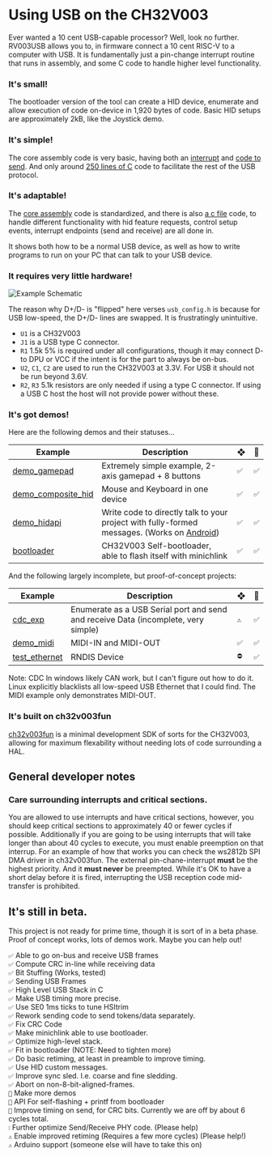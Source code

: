 # Using USB on the CH32V003

Ever wanted a 10 cent USB-capable processor? Well, look no further. RV003USB allows you to, in firmware connect a 10 cent RISC-V to a computer with USB. It is fundamentally just a pin-change interrupt routine that runs in assembly, and some C code to handle higher level functionality.

### It's small!

The bootloader version of the tool can create a HID device, enumerate and allow execution of code on-device in 1,920 bytes of code.  Basic HID setups are approximately 2kB, like the Joystick demo.

### It's simple!

The core assembly code is very basic, having both an [interrupt](https://github.com/cnlohr/rv003usb/blob/master/rv003usb/rv003usb.S#L43) and [code to send](https://github.com/cnlohr/rv003usb/blob/master/rv003usb/rv003usb.S#L547).   And only around [250 lines of C](https://github.com/cnlohr/rv003usb/blob/master/rv003usb/rv003usb.c) code to facilitate the rest of the USB protocol.    

### It's adaptable!

The [core assembly](https://github.com/cnlohr/rv003usb/blob/master/rv003usb/rv003usb.S) code is standardized, and there is also [a c file](https://github.com/cnlohr/rv003usb/blob/master/rv003usb/rv003usb.c) code, to handle different functionality with hid feature requests, control setup events, interrupt endpoints (send and receive) are all done in.

It shows both how to be a normal USB device, as well as how to write programs to run on your PC that can talk to your USB device.

### It requires very little hardware!

![Example Schematic](https://raw.githubusercontent.com/cnlohr/rv003usb/master/doc/schematic.png)

The reason why D+/D- is "flipped" here verses `usb_config.h` is because for USB low-speed, the D+/D- lines are swapped. It is frustratingly unintuitive.

 * `U1` is a CH32V003
 * `J1` is a USB type C connector.
 * `R1` 1.5k 5% is required under all configurations, though it may connect D- to DPU or VCC if the intent is for the part to always be on-bus.
 * `U2`, `C1`, `C2` are used to run the CH32V003 at 3.3V.  For USB it should not be run beyond 3.6V.
 * `R2`, `R3` 5.1k resistors are only needed if using a type C connector.  If using a USB C host the host will not provide power without these.

### It's got demos!

Here are the following demos and their statuses...

| Example      | Description | ❖ | 🐧 |
| ------------ | ----------- | --------------- | ------------- |
| [demo_gamepad](https://github.com/cnlohr/rv003usb/tree/master/demo_gamepad) | Extremely simple example, 2-axis gamepad + 8 buttons | `✅` | `✅` |
| [demo_composite_hid](https://github.com/cnlohr/rv003usb/tree/master/demo_composite_hid) | Mouse and Keyboard in one device | `✅` | `✅` |
| [demo_hidapi](https://github.com/cnlohr/rv003usb/tree/master/demo_hidapi) | Write code to directly talk to your project with fully-formed messages. (Works on [Android](https://github.com/cnlohr/androidusbtest)) | `✅` | `✅` |
| [bootloader](https://github.com/cnlohr/rv003usb/tree/master/bootloader) | CH32V003 Self-bootloader, able to flash itself with minichlink | `✅` | `✅` |

And the following largely incomplete, but proof-of-concept projects:

| Example      | Description | ❖ | 🐧 |
| ------------ | ----------- | --------------- | ------------- |
| [cdc_exp](https://github.com/cnlohr/rv003usb/tree/master/testing/cdc_exp) | Enumerate as a USB Serial port and send and receive Data (incomplete, very simple) | `⚠️` | `✅` | :question: |
| [demo_midi](https://github.com/cnlohr/rv003usb/tree/master/testing/demo_midi) | MIDI-IN and MIDI-OUT | `✅` | `✅` |
| [test_ethernet](https://github.com/cnlohr/rv003usb/tree/master/testing/test_ethernet) | RNDIS Device | `⛔` | `✅` |

Note: CDC In windows likely CAN work, but I can't figure out how to do it.  Linux explicitly blacklists all low-speed USB Ethernet that I could find.  The MIDI example only demonstrates MIDI-OUT.

### It's built on ch32v003fun

[ch32v003fun](https://github.com/cnlohr/ch32v003fun) is a minimal development SDK of sorts for the CH32V003, allowing for maximum flexability without needing lots of code surrounding a HAL.

## General developer notes

### Care surrounding interrupts and critical sections.

You are allowed to use interrupts and have critical sections, however, you should keep critical sections to approximately 40 or fewer cycles if possible.  Additionally if you are going to be using interrupts that will take longer than about 40 cycles to execute, you must enable preemption on that interrup.  For an example of how that works you can check the ws2812b SPI DMA driver in ch32v003fun.  The external pin-chane-interrupt **must** be the highest priority. And it **must never** be preempted.  While it's OK to have a short delay before it is fired, interrupting the USB reception code mid-transfer is prohibited.

## It's still in beta.

This project is not ready for prime time, though it is sort of in a beta phase.  Proof of concept works, lots of demos work.  Maybe you can help out!

`✅` Able to go on-bus and receive USB frames  
`✅` Compute CRC in-line while receiving data  
`✅` Bit Stuffing (Works, tested)  
`✅` Sending USB Frames  
`✅` High Level USB Stack in C  
`✅` Make USB timing more precise.  
`✅` Use SE0 1ms ticks to tune HSItrim  
`✅` Rework sending code to send tokens/data separately.  
`✅` Fix CRC Code  
`✅` Make minichlink able to use bootloader.  
`✅` Optimize high-level stack.  
`✅` Fit in bootloader (NOTE: Need to tighten more)  
`✅` Do basic retiming, at least in preamble to improve timing.  
`✅` Use HID custom messages.  
`✅` Improve sync sled.  I.e. coarse and fine sledding.  
`✅` Abort on non-8-bit-aligned-frames.  
`🔳` Make more demos  
`🔳` API For self-flashing + printf from bootloader  
`🔳` Improve timing on send, for CRC bits.  Currently we are off by about 6 cycles total.  
`❕` Further optimize Send/Receive PHY code. (Please help)  
`⚠️` Enable improved retiming (Requires a few more cycles) (Please help!)  
`⚠️`  Arduino support (someone else will have to take this on)  

